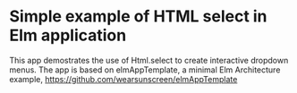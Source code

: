 # Simple example of HTML select in Elm application

This app demostrates the use of Html.select to create interactive dropdown menus. The app is based on elmAppTemplate, a minimal Elm Architecture example, https://github.com/wearsunscreen/elmAppTemplate

